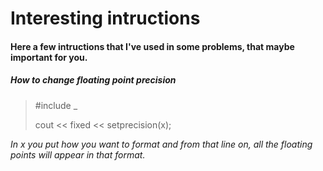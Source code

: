 # Interesting intructions


#### Here a few intructions that I've used in some problems, that maybe important for you.


##### How to change floating point precision

> #include <iomanip>_
>
>   cout << fixed << setprecision(x);
  
_In x you put how you want to format and from that line on, all the floating points will appear in that format._
